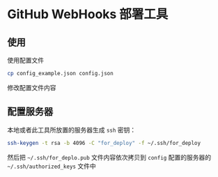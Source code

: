 # GitHub WebHooks 部署工具



## 使用

使用配置文件

```sh
cp config_example.json config.json
```

修改配置文件内容


## 配置服务器

本地或者此工具所放置的服务器生成 `ssh` 密钥：

```sh
ssh-keygen -t rsa -b 4096 -C "for_deploy" -f ~/.ssh/for_deploy
```

然后把 `~/.ssh/for_deplo.pub` 文件内容依次拷贝到 `config` 配置的服务器的 `~/.ssh/authorized_keys` 文件中
